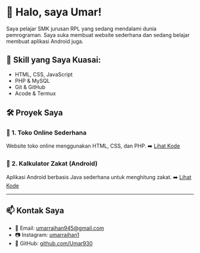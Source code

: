 # 👋 Halo, saya Umar!

Saya pelajar SMK jurusan RPL yang sedang mendalami dunia pemrograman. Saya suka membuat website sederhana dan sedang belajar membuat aplikasi Android juga.

## 🔧 Skill yang Saya Kuasai:
- HTML, CSS, JavaScript
- PHP & MySQL
- Git & GitHub
- Acode & Termux

## 🛠️ Proyek Saya

### 💼 1. Toko Online Sederhana
Website toko online menggunakan HTML, CSS, dan PHP.
➡️ [Lihat Kode](./toko-online)

### 📱 2. Kalkulator Zakat (Android)
Aplikasi Android berbasis Java sederhana untuk menghitung zakat.
➡️ [Lihat Kode](./kalkulator-zakat)

---

## 📫 Kontak Saya
- 📧 Email: umarraihan945@gmail.com
- 📷 Instagram: [umarraihan1](https://instagram.com/umarraihan1)
- 💼 GitHub: [github.com/Umar930](https://github.com/Umar930)
